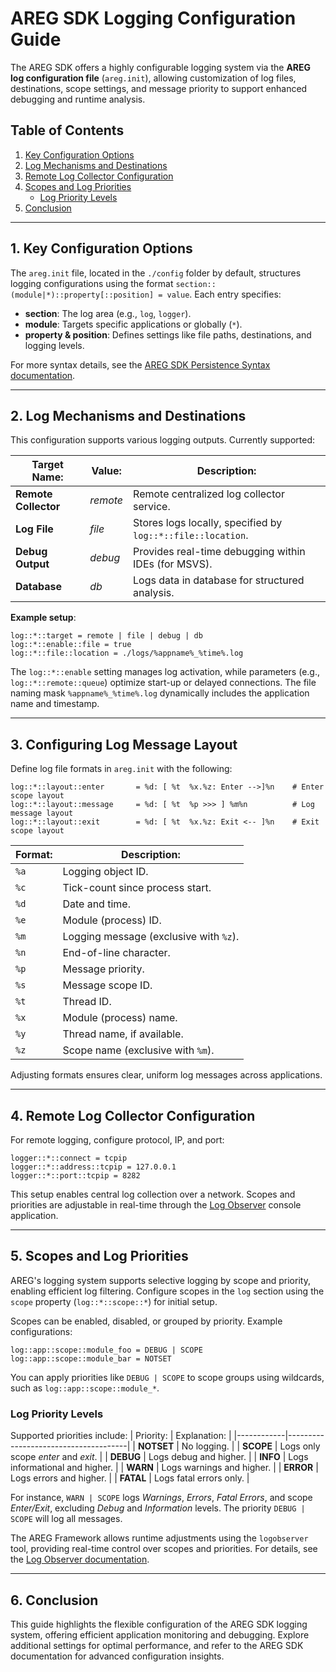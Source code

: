 ﻿# AREG SDK Logging Configuration Guide

The AREG SDK offers a highly configurable logging system via the **AREG log configuration file** (`areg.init`), allowing customization of log files, destinations, scope settings, and message priority to support enhanced debugging and runtime analysis.

## Table of Contents

1. [Key Configuration Options](#1-key-configuration-options)
2. [Log Mechanisms and Destinations](#2-log-mechanisms-and-destinations)
3. [Remote Log Collector Configuration](#3-remote-log-collector-configuration)
4. [Scopes and Log Priorities](#4-scopes-and-log-priorities)
   - [Log Priority Levels](#log-priority-levels)
5. [Conclusion](#5-conclusion)

---

## 1. Key Configuration Options

The `areg.init` file, located in the `./config` folder by default, structures logging configurations using the format `section::(module|*)::property[::position] = value`. Each entry specifies:

- **section**: The log area (e.g., `log`, `logger`).
- **module**: Targets specific applications or globally (`*`).
- **property & position**: Defines settings like file paths, destinations, and logging levels.

For more syntax details, see the [AREG SDK Persistence Syntax documentation](./06a-persistence-syntax.md).

---

## 2. Log Mechanisms and Destinations

This configuration supports various logging outputs. Currently supported:

|  Target Name:         |  Value:   |  Description:                                                 |
|-----------------------|-----------|---------------------------------------------------------------|
| **Remote Collector**  | *remote*  | Remote centralized log collector service.                     |
| **Log File**          | *file*    | Stores logs locally, specified by `log::*::file::location`.   |
| **Debug Output**      | *debug*   | Provides real-time debugging within IDEs (for MSVS).          |
| **Database**          | *db*      | Logs data in database for structured analysis.                |

**Example setup**:
```plaintext
log::*::target = remote | file | debug | db
log::*::enable::file = true
log::*::file::location = ./logs/%appname%_%time%.log
```

The `log::*::enable` setting manages log activation, while parameters (e.g., `log::*::remote::queue`) optimize start-up or delayed connections. The file naming mask `%appname%_%time%.log` dynamically includes the application name and timestamp.

---

## 3. Configuring Log Message Layout

Define log file formats in `areg.init` with the following:
```plaintext
log::*::layout::enter       = %d: [ %t  %x.%z: Enter -->]%n    # Enter scope layout
log::*::layout::message     = %d: [ %t  %p >>> ] %m%n          # Log message layout
log::*::layout::exit        = %d: [ %t  %x.%z: Exit <-- ]%n    # Exit scope layout
```

| Format:   | Description:                                   |
|-----------|------------------------------------------------|
| `%a`      | Logging object ID.                             |
| `%c`      | Tick-count since process start.                |
| `%d`      | Date and time.                                 |
| `%e`      | Module (process) ID.                           |
| `%m`      | Logging message (exclusive with `%z`).         |
| `%n`      | End-of-line character.                         |
| `%p`      | Message priority.                              |
| `%s`      | Message scope ID.                              |
| `%t`      | Thread ID.                                     |
| `%x`      | Module (process) name.                         |
| `%y`      | Thread name, if available.                     |
| `%z`      | Scope name (exclusive with `%m`).              |

Adjusting formats ensures clear, uniform log messages across applications.

---

## 4. Remote Log Collector Configuration

For remote logging, configure protocol, IP, and port:
```plaintext
logger::*::connect = tcpip
logger::*::address::tcpip = 127.0.0.1
logger::*::port::tcpip = 8282
```

This setup enables central log collection over a network. Scopes and priorities are adjustable in real-time through the [Log Observer](./04c-logobserver.md) console application.

---

## 5. Scopes and Log Priorities

AREG's logging system supports selective logging by scope and priority, enabling efficient log filtering. Configure scopes in the `log` section using the `scope` property (`log::*::scope::*`) for initial setup.

Scopes can be enabled, disabled, or grouped by priority. Example configurations:
```plaintext
log::app::scope::module_foo = DEBUG | SCOPE
log::app::scope::module_bar = NOTSET
```

You can apply priorities like `DEBUG | SCOPE` to scope groups using wildcards, such as `log::app::scope::module_*`.

### Log Priority Levels

Supported priorities include:
| Priority:  |  Explanation:                        |
|------------|--------------------------------------|
| **NOTSET** | No logging.                          |
| **SCOPE**  | Logs only scope *enter* and *exit*.  |
| **DEBUG**  | Logs debug and higher.               |
| **INFO**   | Logs informational and higher.       |
| **WARN**   | Logs warnings and higher.            |
| **ERROR**  | Logs errors and higher.              |
| **FATAL**  | Logs fatal errors only.              |

For instance, `WARN | SCOPE` logs *Warnings*, *Errors*, *Fatal Errors*, and scope *Enter/Exit*, excluding *Debug* and *Information* levels. The priority `DEBUG | SCOPE` will log all messages.

The AREG Framework allows runtime adjustments using the `logobserver` tool, providing real-time control over scopes and priorities. For details, see the [Log Observer documentation](./04c-logobserver.md).

---

## 6. Conclusion

This guide highlights the flexible configuration of the AREG SDK logging system, offering efficient application monitoring and debugging. Explore additional settings for optimal performance, and refer to the AREG SDK documentation for advanced configuration insights.
